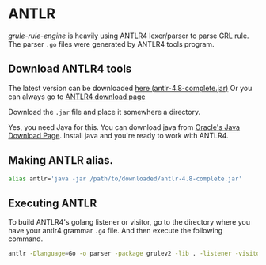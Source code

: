 # ANTLR

*grule-rule-engine* is heavily using ANTLR4 lexer/parser to parse GRL rule. The parser
`.go` files were generated by ANTLR4 tools program.

## Download ANTLR4 tools

The latest version can be downloaded [here (antlr-4.8-complete.jar)](https://www.antlr.org/download/antlr-4.8-complete.jar)
Or you can always go to [ANTLR4 download page](https://www.antlr.org/download.html)

Download the `.jar` file and place it somewhere a directory.

Yes, you need Java for this. You can download java from [Oracle's Java Download Page](https://www.oracle.com/java/technologies/javase-downloads.html).
Install java and you're ready to work with ANTLR4.

## Making ANTLR alias.

```bash
alias antlr='java -jar /path/to/downloaded/antlr-4.8-complete.jar'
```

## Executing ANTLR

To build ANTLR4's golang listener or visitor, go to the directory where you
have your antlr4 grammar `.g4` file. And then execute the following command.

```bash
antlr -Dlanguage=Go -o parser -package grulev2 -lib . -listener -visitor grulev2.g4
```

